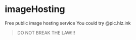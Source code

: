 # imageHosting
Free public image hosting service
You could try @pic.hlz.ink

> DO NOT BREAK THE LAW!!!

